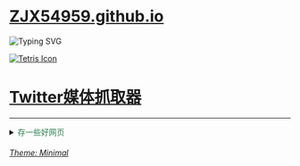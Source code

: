 # [ZJX54959.github.io](https://github.com/ZJX54959/ZJX54959.github.io)

<!-- ![visitors](https://visitor-badge.glitch.me/badge?page_id=ZJX54959&left_color=green&right_color=blue) 为啥用不了啊（挠头）-->

<!-- Profile go --\> [Here](https://github.com/ZJX54959) -->

![Typing SVG](https://readme-typing-svg.demolab.com/?font=Consolas&lines=Quick+Brown+Fox+Jumps+Over+The+Lazy+Dog;↑+↑+↓+↓+←+→+←+→+B+A+B+A;Talk+is+cheap,+show+me+the+code;You're+filled+with+determination+I+gaze+off+into+the+boundless+skyline,+Noteblock+choirs+playing+in+the+sunshine;Creeper？;Aww+mann~;涉密不上网上网不涉密;生生生生暗生始，死死死死冥死终;aaa+5b+ja+j2a+jc+66+j2a+214b;形迹可疑一脸奸商样的奇怪少女;1.048596;2,147,483,647;18,446,744,073,709,551,615;你怎么还在看？;后面真没有了)

[![Tetris Icon](https://www.svgrepo.com/show/40726/tetris.svg)](./ModernTetris.html)

<h1><a href="https://zjx54959.github.io/TwitterFetcher/"><i class="fab fa-twitter"></i> Twitter媒体抓取器</a></h1>

---

<details>
<summary><span style="color:rgb(47, 123, 81);">存一些好网页</span></summary>
<!-- <span font-family='Helvetica Neue',Helvetica,'Segoe UI',Arial,freesans,sans-serif> -->

<ul>
  <li><a href="https://zhuanlan.zhihu.com/p/51240503">Github.io个人网站建设</a></li>
  <li><a href="https://www.star-history.com/">Github Star History</a></li>
  <li><a href="https://zhuanlan.zhihu.com/p/741677397">Github个人主页建设</a></li>
  <li><a href="https://github.com/abhisheknaiidu/awesome-github-profile-readme">酷炫GithubPorfileREADME</a></li>
  <li><a href="https://github.com/DenverCoder1/readme-typing-svg"><img src="https://readme-typing-svg.demolab.com/?lines=Typing+SVG&height=16&color=08c&size=16&vCenter=true&font=Helvetica+Neue" alt="Typing SVG"></a></li>
  <li><a href="https://tholman.com/github-corners/">Github分享角标</a></li>
  <li><a href="https://www.qqxiuzi.cn/bianma/zifuji.php">字符编码查询</a></li>
  <li><a href="https://www.cnblogs.com/wutongxue132/p/16684085.html">Markdown Emoji</a></li>
  <li><a href="https://blog.jixiaob.cn/?post=93">随机图片API分享</a></li>
</ul>
<ul>
  <li><a href="https://github.com/ryanhanwu/How-To-Ask-Questions-The-Smart-Way/blob/main/README-zh_CN.md">提问的智慧</a></li>
</ul>
<ul>
  <li><b>菜鸟教程</b>
    <ul>
      <li><a href="https://www.runoob.com/css/css-tutorial.html">CSS</a></li>
      <li><a href="https://www.runoob.com/regexp/regexp-syntax.html">Regex</a></li>
      <li><a href="https://www.runoob.com/markdown/md-tutorial.html">Markdown</a></li>
    </ul>
  </li>
</ul>
<ul>
  <li><b>打发时间の网站</b>
    <ul>
      <li><a href="https://www.crazygames.com/">在线小游戏</a></li>
      <li><a href="https://www.yikm.net/">小霸王游戏机</a></li>
      <li><a href="https://www.poki.cn/">在线小游戏2</a></li>
    </ul>
  </li>
</ul>

</details>

###### [*Theme: Minimal*](https://github.com/pages-themes/minimal)
